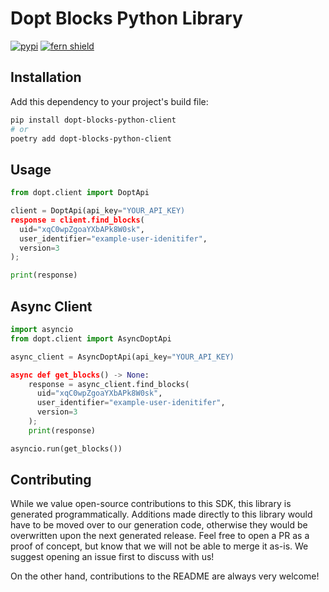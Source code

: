 # Dopt Blocks Python Library

[![pypi](https://img.shields.io/pypi/v/dopt-blocks-python-client.svg)](https://pypi.python.org/pypi/dopt-blocks-python-client)
[![fern shield](https://img.shields.io/badge/%F0%9F%8C%BF-SDK%20generated%20by%20Fern-brightgreen)](https://github.com/fern-api/fern)

## Installation

Add this dependency to your project's build file:

```bash
pip install dopt-blocks-python-client
# or
poetry add dopt-blocks-python-client
```

## Usage

```python
from dopt.client import DoptApi

client = DoptApi(api_key="YOUR_API_KEY)
response = client.find_blocks(
  uid="xqC0wpZgoaYXbAPk8W0sk",
  user_identifier="example-user-idenitifer",
  version=3
);

print(response)
```

## Async Client

```python
import asyncio
from dopt.client import AsyncDoptApi

async_client = AsyncDoptApi(api_key="YOUR_API_KEY)

async def get_blocks() -> None:
    response = async_client.find_blocks(
      uid="xqC0wpZgoaYXbAPk8W0sk",
      user_identifier="example-user-idenitifer",
      version=3
    );
    print(response)

asyncio.run(get_blocks())
```

## Contributing

While we value open-source contributions to this SDK, this library is generated programmatically. Additions made directly to this library would have to be moved over to our generation code, otherwise they would be overwritten upon the next generated release. Feel free to open a PR as a proof of concept, but know that we will not be able to merge it as-is. We suggest opening an issue first to discuss with us!

On the other hand, contributions to the README are always very welcome!

